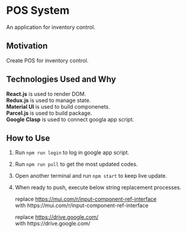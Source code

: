 # POS System
An application for inventory control.

## Motivation
Create POS for inventory control.

## Technologies Used and Why
**React.js** is used to render DOM.  
**Redux.js** is used to manage state.  
**Material UI** is used to build componenets.  
**Parcel.js** is used to build package.  
**Google Clasp** is used to connect googla app script.

## How to Use
1. Run ```npm run login``` to log in google app script.
2. Run ```npm run pull``` to get the most updated codes.
3. Open another terminal and run ```npm start``` to keep live update.
4. When ready to push, execute below string replacement processes.

    replace https://mui.com/r/input-component-ref-interface  
    with https:\/\/mui.com\/r\/input-component-ref-interface

    replace https://drive.google.com/  
    with https:\/\/drive.google.com\/
